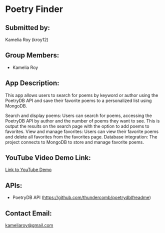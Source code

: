 # Poetry Finder

## Submitted by:
Kamelia Roy (kroy12)

## Group Members:
- Kamelia Roy

## App Description:
This app allows users to search for poems by keyword or author using the PoetryDB API and save their favorite poems to a personalized list using MongoDB.

Search and display poems: Users can search for poems, accessing the PoetryDB API by author and the number of poems they want to see. This is output the results on the search page with the option to add poems to favorites.
View and manage favorites: Users can view their favorite poems and delete all favorites from the favorites page.
Database integration: The project connects to MongoDB to store and manage favorite poems.



## YouTube Video Demo Link:
[Link to YouTube Demo](https://www.youtube.com)

## APIs:
- PoetryDB API (https://github.com/thundercomb/poetrydb#readme)

## Contact Email:
kameliaroy@gmail.com
